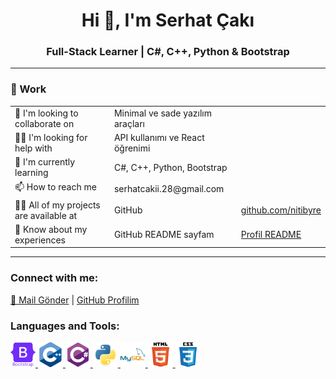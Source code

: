 <h1 align="center">Hi 👋, I'm Serhat Çakı</h1>
<h3 align="center">Full-Stack Learner | C#, C++, Python & Bootstrap</h3>

---

### 💼 Work

<table>
  <tr>
    <td>🤝 I'm looking to collaborate on</td>
    <td>Minimal ve sade yazılım araçları</td>
    <td></td>
  </tr>
  <tr>
    <td>🙋‍♀️ I'm looking for help with</td>
    <td>API kullanımı ve React öğrenimi</td>
    <td></td>
  </tr>
  <tr>
    <td>🌱 I'm currently learning</td>
    <td>C#, C++, Python, Bootstrap</td>
    <td></td>
  </tr>
  <tr>
    <td>📫 How to reach me</td>
    <td>serhatcakii.28@gmail.com</td>
    <td></td>
  </tr>
  <tr>
    <td>👨‍💻 All of my projects are available at</td>
    <td>GitHub</td>
    <td><a href="https://github.com/nitibyre">github.com/nitibyre</a></td>
  </tr>
  <tr>
    <td>📄 Know about my experiences</td>
    <td>GitHub README sayfam</td>
    <td><a href="https://github.com/nitibyre">Profil README</a></td>
  </tr>
</table>

---

<h3 align="left">Connect with me:</h3>
<p align="left">
  <a href="mailto:serhatcakix@gmail.com">📧 Mail Gönder</a> |
  <a href="https://github.com/nitibyre">GitHub Profilim</a>
</p>

<h3 align="left">Languages and Tools:</h3>
<p align="left">
  <a href="https://getbootstrap.com" target="_blank" rel="noreferrer">
    <img src="https://raw.githubusercontent.com/devicons/devicon/master/icons/bootstrap/bootstrap-plain-wordmark.svg" alt="bootstrap" width="40" height="40"/>
  </a>
  <a href="https://www.w3schools.com/cpp/" target="_blank" rel="noreferrer">
    <img src="https://raw.githubusercontent.com/devicons/devicon/master/icons/cplusplus/cplusplus-original.svg" alt="cplusplus" width="40" height="40"/>
  </a>
  <a href="https://www.w3schools.com/cs/" target="_blank" rel="noreferrer">
    <img src="https://raw.githubusercontent.com/devicons/devicon/master/icons/csharp/csharp-original.svg" alt="csharp" width="40" height="40"/>
  </a>
  <a href="https://www.python.org" target="_blank" rel="noreferrer">
    <img src="https://raw.githubusercontent.com/devicons/devicon/master/icons/python/python-original.svg" alt="python" width="40" height="40"/>
  </a>
  <a href="https://www.mysql.com/" target="_blank" rel="noreferrer">
    <img src="https://raw.githubusercontent.com/devicons/devicon/master/icons/mysql/mysql-original-wordmark.svg" alt="mysql" width="40" height="40"/>
  </a>
  <a href="https://www.w3.org/html/" target="_blank" rel="noreferrer">
    <img src="https://raw.githubusercontent.com/devicons/devicon/master/icons/html5/html5-original-wordmark.svg" alt="html5" width="40" height="40"/>
  </a>
  <a href="https://www.w3schools.com/css/" target="_blank" rel="noreferrer">
    <img src="https://raw.githubusercontent.com/devicons/devicon/master/icons/css3/css3-original-wordmark.svg" alt="css3" width="40" height="40"/>
  </a>
</p>
